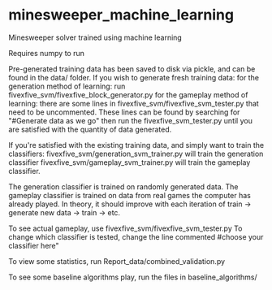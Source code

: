 # minesweeper_machine_learning
Minesweeper solver trained using machine learning

Requires numpy to run

Pre-generated training data has been saved to disk via pickle, and can be found in the data/ folder.
If you wish to generate fresh training data:
    for the generation method of learning:
        run fivexfive_svm/fivexfive_block_generator.py
    for the gameplay method of learning:
        there are some lines in fivexfive_svm/fivexfive_svm_tester.py that need to be uncommented. These lines can be found by searching for "#Generate data as we go"
        then run the fivexfive_svm_tester.py until you are satisfied with the quantity of data generated.

If you're satisfied with the existing training data, and simply want to train the classifiers:
    fivexfive_svm/generation_svm_trainer.py will train the generation classifier
    fivexfive_svm/gameplay_svm_trainer.py will train the gameplay classifier.

The generation classifier is trained on randomly generated data.
The gameplay classifier is trained on data from real games the computer has already played. In theory, it should improve with each iteration of train -> generate new data -> train -> etc.

To see actual gameplay, use fivexfive_svm/fivexfive_svm_tester.py
    To change which classifier is tested, change the line commented #choose your classifier here"

To view some statistics, run Report_data/combined_validation.py

To see some baseline algorithms play, run the files in baseline_algorithms/